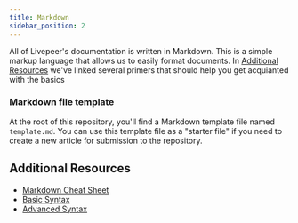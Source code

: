 ```yaml
---
title: Markdown
sidebar_position: 2
---
```


All of Livepeer's documentation is written in Markdown. This is a simple markup language that allows us to easily format documents. In [Additional Resources](#additional-resources) we've linked several primers that should help you get acquianted with the basics

### Markdown file template

At the root of this repository, you'll find a Markdown template file named `template.md`. You can use this template file as a "starter file" if you need to create a new article for submission to the repository.

## Additional Resources
- [Markdown Cheat Sheet](https://www.markdownguide.org/cheat-sheet/)
- [Basic Syntax](https://www.markdownguide.org/basic-syntax/)
- [Advanced Syntax](https://www.markdownguide.org/extended-syntax/)




